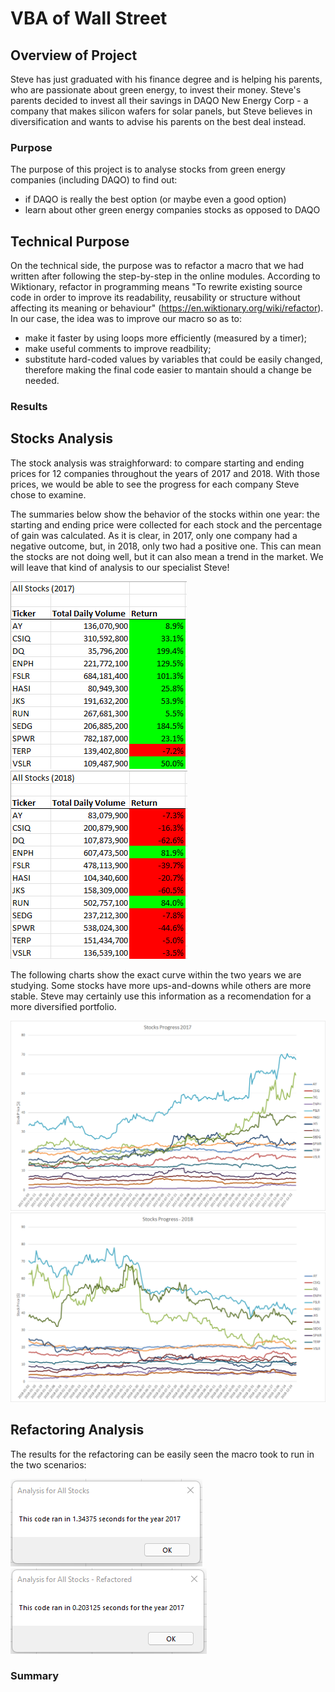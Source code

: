# VBA of Wall Street

## Overview of Project
Steve has just graduated with his finance degree and is helping his parents, who are passionate about green energy, to invest their money. Steve's parents decided to invest all their savings in DAQO New Energy Corp - a company that makes silicon wafers for solar panels, but Steve believes in diversification and wants to advise his parents on the best deal instead. 

### Purpose
The purpose of this project is to analyse stocks from green energy companies (including DAQO) to find out:
  - if DAQO is really the best option (or maybe even a good option)
  - learn about other green energy companies stocks as opposed to DAQO

## Technical Purpose  
On the technical side, the purpose was to refactor a macro that we had written after following the step-by-step in the online modules. According to Wiktionary, refactor in programming means "To rewrite existing source code in order to improve its readability, reusability or structure without affecting its meaning or behaviour" (https://en.wiktionary.org/wiki/refactor).
In our case, the idea was to improve our macro so as to:
- make it faster by using loops more efficiently (measured by a timer);
- make useful comments to improve readbility;
- substitute hard-coded values by variables that could be easily changed, therefore making the final code easier to mantain should a change be needed.

### Results

## Stocks Analysis
The stock analysis was straighforward: to compare starting and ending prices for 12 companies throughout the years of 2017 and 2018. With those prices, we would be able to see the progress for each company Steve chose to examine.

The summaries below show the behavior of the stocks within one year: the starting and ending price were collected for each stock and the percentage of gain was calculated. As it is clear, in 2017, only one company had a negative outcome, but, in 2018, only two had a positive one. This can mean the stocks are not doing well, but it can also mean a trend in the market. We will leave that kind of analysis to our specialist Steve!

![AllStocks2017](/resources/AllStocks2017.png)
![AllStocks2018](/resources/AllStocks2018.png)

The following charts show the exact curve within the two years we are studying. Some stocks have more ups-and-downs while others are more stable. Steve may certainly use this information as a recomendation for a more diversified portfolio. 

![StocksProgress2017](/resources/StocksProgress2017.png)
![StocksProgress2018](/resources/StocksProgress2018.png)

## Refactoring Analysis
The results for the refactoring can be easily seen the macro took to run in the two scenarios:

![AnalysisAllStocksTimer](/resources/AnalysisAllStocksTimer.png)
![AnalysisAllStocksRefactoredTimer](/resources/AnalysisAllStocksRefactoredTimer.png)



### Summary




